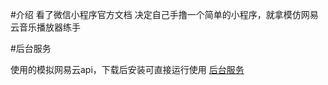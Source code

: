 #介绍
看了微信小程序官方文档 决定自己手撸一个简单的小程序，就拿模仿网易云音乐播放器练手

#后台服务

使用的模拟网易云api，下载后安装可直接运行使用
[后台服务](https://github.com/Binaryify/NeteaseCloudMusicApi)

